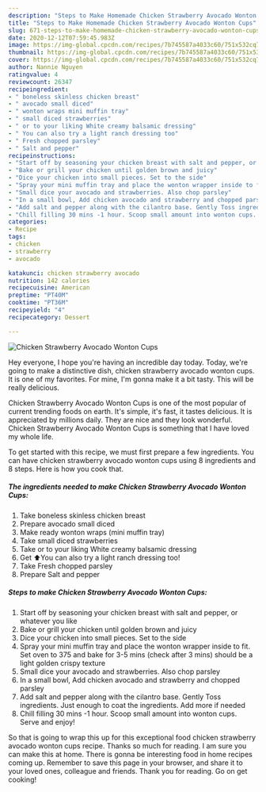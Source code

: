 ```yaml
---
description: "Steps to Make Homemade Chicken Strawberry Avocado Wonton Cups"
title: "Steps to Make Homemade Chicken Strawberry Avocado Wonton Cups"
slug: 671-steps-to-make-homemade-chicken-strawberry-avocado-wonton-cups
date: 2020-12-12T07:59:45.983Z
image: https://img-global.cpcdn.com/recipes/7b745587a4033c60/751x532cq70/chicken-strawberry-avocado-wonton-cups-recipe-main-photo.jpg
thumbnail: https://img-global.cpcdn.com/recipes/7b745587a4033c60/751x532cq70/chicken-strawberry-avocado-wonton-cups-recipe-main-photo.jpg
cover: https://img-global.cpcdn.com/recipes/7b745587a4033c60/751x532cq70/chicken-strawberry-avocado-wonton-cups-recipe-main-photo.jpg
author: Nannie Nguyen
ratingvalue: 4
reviewcount: 26347
recipeingredient:
- " boneless skinless chicken breast"
- " avocado small diced"
- " wonton wraps mini muffin tray"
- " small diced strawberries"
- " or to your liking White creamy balsamic dressing"
- " You can also try a light ranch dressing too"
- " Fresh chopped parsley"
- " Salt and pepper"
recipeinstructions:
- "Start off by seasoning your chicken breast with salt and pepper, or whatever you like"
- "Bake or grill your chicken until golden brown and juicy"
- "Dice your chicken into small pieces. Set to the side"
- "Spray your mini muffin tray and place the wonton wrapper inside to fit. Set oven to 375 and bake for 3-5 mins (check after 3 mins) should be a light golden crispy texture"
- "Small dice your avocado and strawberries. Also chop parsley"
- "In a small bowl, Add chicken avocado and strawberry and chopped parsley"
- "Add salt and pepper along with the cilantro base. Gently Toss ingredients. Just enough to coat the ingredients. Add more if needed"
- "Chill filling 30 mins -1 hour. Scoop small amount into wonton cups. Serve and enjoy!"
categories:
- Recipe
tags:
- chicken
- strawberry
- avocado

katakunci: chicken strawberry avocado 
nutrition: 142 calories
recipecuisine: American
preptime: "PT40M"
cooktime: "PT36M"
recipeyield: "4"
recipecategory: Dessert

---
```



![Chicken Strawberry Avocado Wonton Cups](https://img-global.cpcdn.com/recipes/7b745587a4033c60/751x532cq70/chicken-strawberry-avocado-wonton-cups-recipe-main-photo.jpg)

Hey everyone, I hope you're having an incredible day today. Today, we're going to make a distinctive dish, chicken strawberry avocado wonton cups. It is one of my favorites. For mine, I'm gonna make it a bit tasty. This will be really delicious.



Chicken Strawberry Avocado Wonton Cups is one of the most popular of current trending foods on earth. It's simple, it's fast, it tastes delicious. It is appreciated by millions daily. They are nice and they look wonderful. Chicken Strawberry Avocado Wonton Cups is something that I have loved my whole life.


To get started with this recipe, we must first prepare a few ingredients. You can have chicken strawberry avocado wonton cups using 8 ingredients and 8 steps. Here is how you cook that.

<!--inarticleads1-->

##### The ingredients needed to make Chicken Strawberry Avocado Wonton Cups:

1. Take  boneless skinless chicken breast
1. Prepare  avocado small diced
1. Make ready  wonton wraps (mini muffin tray)
1. Take  small diced strawberries
1. Take  or to your liking White creamy balsamic dressing
1. Get  ⬆️You can also try a light ranch dressing too!
1. Take  Fresh chopped parsley
1. Prepare  Salt and pepper




<!--inarticleads2-->

##### Steps to make Chicken Strawberry Avocado Wonton Cups:

1. Start off by seasoning your chicken breast with salt and pepper, or whatever you like
1. Bake or grill your chicken until golden brown and juicy
1. Dice your chicken into small pieces. Set to the side
1. Spray your mini muffin tray and place the wonton wrapper inside to fit. Set oven to 375 and bake for 3-5 mins (check after 3 mins) should be a light golden crispy texture
1. Small dice your avocado and strawberries. Also chop parsley
1. In a small bowl, Add chicken avocado and strawberry and chopped parsley
1. Add salt and pepper along with the cilantro base. Gently Toss ingredients. Just enough to coat the ingredients. Add more if needed
1. Chill filling 30 mins -1 hour. Scoop small amount into wonton cups. Serve and enjoy!




So that is going to wrap this up for this exceptional food chicken strawberry avocado wonton cups recipe. Thanks so much for reading. I am sure you can make this at home. There is gonna be interesting food in home recipes coming up. Remember to save this page in your browser, and share it to your loved ones, colleague and friends. Thank you for reading. Go on get cooking!
